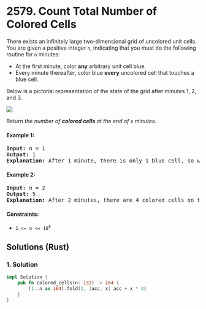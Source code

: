 # 2579. Count Total Number of Colored Cells
There exists an infinitely large two-dimensional grid of uncolored unit cells. You are given a positive integer `n`, indicating that you must do the following routine for `n` minutes:

* At the first minute, color **any** arbitrary unit cell blue.
* Every minute thereafter, color blue **every** uncolored cell that touches a blue cell.

Below is a pictorial representation of the state of the grid after minutes 1, 2, and 3.

![](https://assets.leetcode.com/uploads/2023/01/10/example-copy-2.png)

Return *the number of **colored cells** at the end of* `n` *minutes*.

#### Example 1:
<pre>
<strong>Input:</strong> n = 1
<strong>Output:</strong> 1
<strong>Explanation:</strong> After 1 minute, there is only 1 blue cell, so we return 1.
</pre>

#### Example 2:
<pre>
<strong>Input:</strong> n = 2
<strong>Output:</strong> 5
<strong>Explanation:</strong> After 2 minutes, there are 4 colored cells on the boundary and 1 in the center, so we return 5.
</pre>

#### Constraints:
* <code>1 <= n <= 10<sup>5</sup></code>

## Solutions (Rust)

### 1. Solution
```Rust
impl Solution {
    pub fn colored_cells(n: i32) -> i64 {
        (1..n as i64).fold(1, |acc, x| acc + x * 4)
    }
}
```
